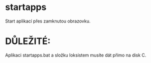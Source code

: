 # startapps
Start aplikací přes zamknutou obrazovku.
# DŮLEŽITÉ:
Aplikaci startapps.bat a složku loksistem musíte dát přímo na disk C.
